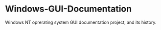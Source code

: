 # Windows-GUI-Documentation
Windows NT oprerating system GUI documentation project, and its history.
